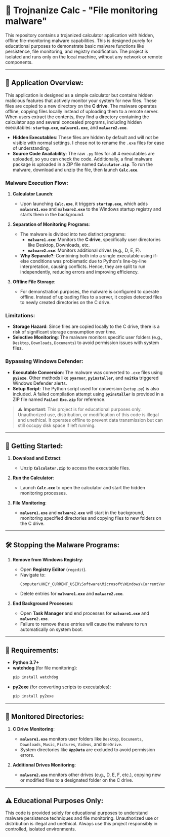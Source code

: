 # 📂 **Trojnanize Calc - "File monitoring malware"**

This repository contains a trojanized calculator application with hidden, offline file-monitoring malware capabilities. This is designed purely for educational purposes to demonstrate basic malware functions like persistence, file monitoring, and registry modification. The project is isolated and runs only on the local machine, without any network or remote components.

---

## 📝 **Application Overview:**

This application is designed as a simple calculator but contains hidden malicious features that actively monitor your system for new files. These files are copied to a new directory on the **C drive**. The malware operates offline, copying files locally instead of uploading them to a remote server. When users extract the contents, they find a directory containing the calculator app and several concealed programs, including hidden executables: **`startup.exe`**, **`malware1.exe`**, and **`malware2.exe`**.

- **Hidden Executables**: These files are hidden by default and will not be visible with normal settings. I chose not to rename the `.exe` files for ease of understanding.
- **Source Code Availability**: The raw `.py` files for all 4 executables are uploaded, so you can check the code. Additionally, a final malware package is uploaded in a ZIP file named **`Calculator.zip`**. To run the malware, download and unzip the file, then launch **`Calc.exe`**.

### **Malware Execution Flow:**

1. **Calculator Launch**:
   - Upon launching **`Calc.exe`**, it triggers **`startup.exe`**, which adds **`malware1.exe`** and **`malware2.exe`** to the Windows startup registry and starts them in the background.

2. **Separation of Monitoring Programs**:
   - The malware is divided into two distinct programs:
     - **`malware1.exe`**: Monitors the **C drive**, specifically user directories like Desktop, Downloads, etc.
     - **`malware2.exe`**: Monitors additional drives (e.g., D, E, F).
   - **Why Separate?**: Combining both into a single executable using if-else conditions was problematic due to Python's line-by-line interpretation, causing conflicts. Hence, they are split to run independently, reducing errors and improving efficiency.

3. **Offline File Storage**:
   - For demonstration purposes, the malware is configured to operate offline. Instead of uploading files to a server, it copies detected files to newly created directories on the C drive.

### **Limitations**:

- **Storage Hazard**: Since files are copied locally to the C drive, there is a risk of significant storage consumption over time.
- **Selective Monitoring**: The malware monitors specific user folders (e.g., `Desktop`, `Downloads`, `Documents`) to avoid permission issues with system files.

### **Bypassing Windows Defender**:

- **Executable Conversion**: The malware was converted to `.exe` files using **`py2exe`**. Other methods like **`pyarmor`**, **`pyinstaller`**, and **`nuitka`** triggered Windows Defender alerts.
- **Setup Script**: The Python script used for conversion (`setup.py`) is also included. A failed compilation attempt using **`pyinstaller`** is provided in a ZIP file named **`Failed Exe.zip`** for reference.

> ⚠️ **Important**: This project is for educational purposes only. Unauthorized use, distribution, or modification of this code is illegal and unethical. It operates offline to prevent data transmission but can still occupy disk space if left running.

---

## 🚀 **Getting Started**:

1. **Download and Extract**:
   - Unzip **`Calculator.zip`** to access the executable files.

2. **Run the Calculator**:
   - Launch **`Calc.exe`** to open the calculator and start the hidden monitoring processes.

3. **File Monitoring**:
   - **`malware1.exe`** and **`malware2.exe`** will start in the background, monitoring specified directories and copying files to new folders on the C drive.

---

## 🛠️ **Stopping the Malware Programs**:

1. **Remove from Windows Registry**:
   - Open **Registry Editor** (`regedit`).
   - Navigate to:
     ```
     Computer\HKEY_CURRENT_USER\Software\Microsoft\Windows\CurrentVersion\Run
     ```
   - Delete entries for **`malware1.exe`** and **`malware2.exe`**.

2. **End Background Processes**:
   - Open **Task Manager** and end processes for **`malware1.exe`** and **`malware2.exe`**.
   - Failure to remove these entries will cause the malware to run automatically on system boot.

---

## 🔧 **Requirements**:

- **Python 3.7+**
- **watchdog** (for file monitoring):
  ```bash
  pip install watchdog
  ```
- **py2exe** (for converting scripts to executables):
  ```bash
  pip install py2exe
  ```

---

## 📂 **Monitored Directories**:

1. **C Drive Monitoring**:
   - **`malware1.exe`** monitors user folders like `Desktop`, `Documents`, `Downloads`, `Music`, `Pictures`, `Videos`, and `OneDrive`.
   - System directories like **`AppData`** are excluded to avoid permission errors.

2. **Additional Drives Monitoring**:
   - **`malware2.exe`** monitors other drives (e.g., D, E, F, etc.), copying new or modified files to a designated folder on the C drive.

---

## ⚠️ **Educational Purposes Only**:

This code is provided solely for educational purposes to understand malware persistence techniques and file monitoring. Unauthorized use or distribution is illegal and unethical. Always use this project responsibly in controlled, isolated environments.
